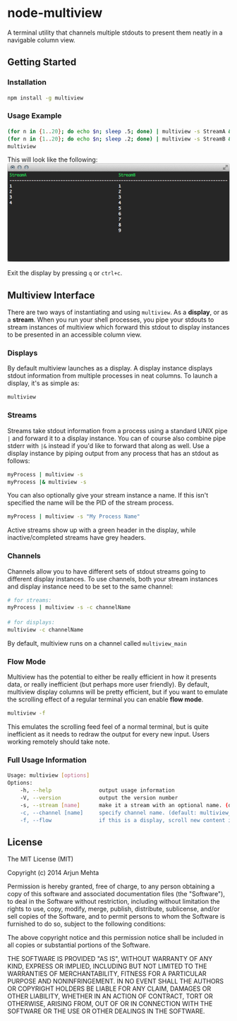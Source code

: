 # node-multiview

A terminal utility that channels multiple stdouts to present them neatly in a navigable column view.

## Getting Started

### Installation
```bash
npm install -g multiview
```

### Usage Example
```bash
(for n in {1..20}; do echo $n; sleep .5; done) | multiview -s StreamA & \
(for n in {1..20}; do echo $n; sleep .2; done) | multiview -s StreamB & \
multiview
```

This will look like the following:
![multiview screenshot](/screen.png "node-multiview screenshot")

Exit the display by pressing `q` or `ctrl+c`.


## Multiview Interface
There are two ways of instantiating and using `multiview`. As a **display**, or as a **stream**. When you run your shell processes, you pipe your stdouts to stream instances of multiview which forward this stdout to display instances to be presented in an accessible column view.

### Displays
By default multiview launches as a display. A display instance displays stdout information from multiple processes in neat columns. To launch a display, it's as simple as:

```bash
multiview
```

### Streams
Streams take stdout information from a process using a standard UNIX pipe `|` and forward it to a display instance. You can of course also combine pipe stderr with `|&` instead if you'd like to forward that along as well. Use a display instance by piping output from any process that has an stdout as follows:

```bash
myProcess | multiview -s
myProcess |& multiview -s
```

You can also optionally give your stream instance a name. If this isn't specified the name will be the PID of the stream process.

```bash
myProcess | multiview -s "My Process Name"
```

Active streams show up with a green header in the display, while inactive/completed streams have grey headers.


### Channels
Channels allow you to have different sets of stdout streams going to different display instances. To use channels, both your stream instances and display instance need to be set to the same channel:

```bash
# for streams:
myProcess | multiview -s -c channelName

# for displays:
multiview -c channelName
```

By default, multiview runs on a channel called `multiview_main`

### Flow Mode

Multiview has the potential to either be really efficient in how it presents data, or really inefficient (but perhaps more user friendly). By default, multiview display columns will be pretty efficient, but if you want to emulate the scrolling effect of a regular terminal you can enable **flow mode**.

```bash
multiview -f
```

 This emulates the scrolling feed feel of a normal terminal, but is quite inefficient as it needs to redraw the output for every new input. Users working remotely should take note.

### Full Usage Information

```bash
Usage: multiview [options]
Options:
    -h, --help               output usage information
    -V, --version            output the version number
    -s, --stream [name]      make it a stream with an optional name. (default: the stream's PID)
    -c, --channel [name]     specify channel name. (default: multiview_main)
    -f, --flow               if this is a display, scroll new content in each column like a normal terminal. WARNING: This can be bandwidth intensive on remote connections
```


## License
The MIT License (MIT)

Copyright (c) 2014 Arjun Mehta

Permission is hereby granted, free of charge, to any person obtaining a copy
of this software and associated documentation files (the "Software"), to deal
in the Software without restriction, including without limitation the rights
to use, copy, modify, merge, publish, distribute, sublicense, and/or sell
copies of the Software, and to permit persons to whom the Software is
furnished to do so, subject to the following conditions:

The above copyright notice and this permission notice shall be included in all
copies or substantial portions of the Software.

THE SOFTWARE IS PROVIDED "AS IS", WITHOUT WARRANTY OF ANY KIND, EXPRESS OR
IMPLIED, INCLUDING BUT NOT LIMITED TO THE WARRANTIES OF MERCHANTABILITY,
FITNESS FOR A PARTICULAR PURPOSE AND NONINFRINGEMENT. IN NO EVENT SHALL THE
AUTHORS OR COPYRIGHT HOLDERS BE LIABLE FOR ANY CLAIM, DAMAGES OR OTHER
LIABILITY, WHETHER IN AN ACTION OF CONTRACT, TORT OR OTHERWISE, ARISING FROM,
OUT OF OR IN CONNECTION WITH THE SOFTWARE OR THE USE OR OTHER DEALINGS IN THE
SOFTWARE.
